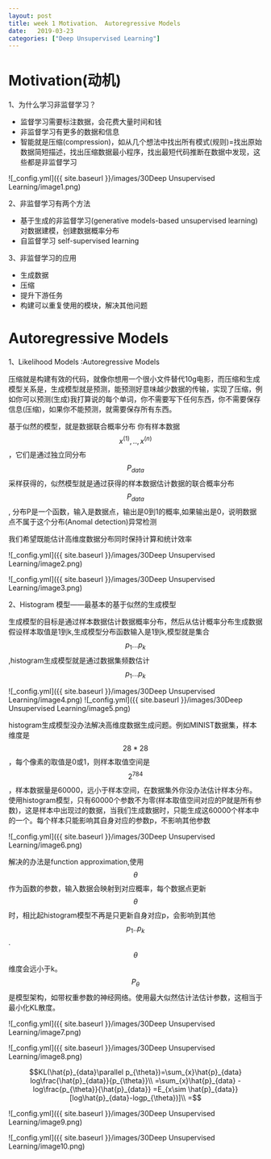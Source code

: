 ```yaml
---
layout: post
title: week 1 Motivation、 Autoregressive Models
date:   2019-03-23
categories: ["Deep Unsupervised Learning"]
---
```


# Motivation(动机)

1、为什么学习非监督学习？

+ 监督学习需要标注数据，会花费大量时间和钱
+ 非监督学习有更多的数据和信息
+ 智能就是压缩(compression)，如从几个想法中找出所有模式(规则)=找出原始数据简短描述，找出压缩数据最小程序，找出最短代码推断在数据中发现，这些都是非监督学习   


![_config.yml]({{ site.baseurl }}/images/30Deep Unsupervised Learning/image1.png)


2、非监督学习有两个方法
+ 基于生成的非监督学习(generative models-based unsupervised learning) 对数据建模，创建数据概率分布
+ 自监督学习 self-supervised learning  

3、非监督学习的应用
+ 生成数据
+ 压缩
+ 提升下游任务
+ 构建可以重复使用的模块，解决其他问题


# Autoregressive Models

1、Likelihood Models :Autoregressive Models    

压缩就是构建有效的代码，就像你想用一个很小文件替代10g电影，而压缩和生成模型关系是，生成模型就是预测，能预测好意味越少数据的传输，实现了压缩，例如你可以预测(生成)我打算说的每个单词，你不需要写下任何东西，你不需要保存信息(压缩)，如果你不能预测，就需要保存所有东西。  

基于似然的模型，就是数据联合概率分布
你有样本数据$$x^{(1)},..,x^{(n)}$$，它们是通过独立同分布$$P_{data}$$采样获得的，似然模型就是通过获得的样本数据估计数据的联合概率分布$$P_{data}$$,
分布P是一个函数，输入是数据点，输出是0到1的概率,如果输出是0，说明数据点不属于这个分布(Anomal detection)异常检测   

我们希望既能估计高维度数据分布同时保持计算和统计效率 

![_config.yml]({{ site.baseurl }}/images/30Deep Unsupervised Learning/image2.png) 

![_config.yml]({{ site.baseurl }}/images/30Deep Unsupervised Learning/image3.png)

2、Histogram 模型——最基本的基于似然的生成模型   

生成模型的目标是通过样本数据估计数据概率分布，然后从估计概率分布生成数据
假设样本取值是1到k,生成模型分布函数输入是1到k,模型就是集合$$p_{1}...p_{k}$$,histogram生成模型就是通过数据集频数估计$$p_{1}...p_{k}$$    

![_config.yml]({{ site.baseurl }}/images/30Deep Unsupervised Learning/image4.png)
![_config.yml]({{ site.baseurl }}/images/30Deep Unsupervised Learning/image5.png)


histogram生成模型没办法解决高维度数据生成问题。例如MINIST数据集，样本维度是$$28*28$$，每个像素的取值是0或1，则样本取值空间是$$2^{784}$$，样本数据量是60000，远小于样本空间，在数据集外你没办法估计样本分布。使用histogram模型，只有60000个参数不为零(样本取值空间对应的P就是所有参数)，这是样本中出现过的数据，当我们生成数据时，只能生成这60000个样本中的一个。每个样本只能影响其自身对应的参数p，不影响其他参数   

![_config.yml]({{ site.baseurl }}/images/30Deep Unsupervised Learning/image6.png)

解决的办法是function approximation,使用$$\theta$$作为函数的参数，输入数据会映射到对应概率，每个数据点更新$$\theta$$时，相比起histogram模型不再是只更新自身对应p，会影响到其他$$p_{1}..p_{k}$$.$$\theta$$维度会远小于k。  
$$P_{\theta}$$是模型架构，如带权重参数的神经网络。使用最大似然估计法估计参数，这相当于最小化KL散度。  

![_config.yml]({{ site.baseurl }}/images/30Deep Unsupervised Learning/image7.png) 

![_config.yml]({{ site.baseurl }}/images/30Deep Unsupervised Learning/image8.png) 

$$KL(\hat{p}_{data}\parallel p_{\theta})=\sum_{x}\hat{p}_{data} log\frac{\hat{p}_{data}}{p_{\theta}}\\
=\sum_{x}\hat{p}_{data} -log\frac{p_{\theta}}{\hat{p}_{data}}
=E_{x\sim \hat{p}_{data}}[log\hat{p}_{data}-logp_{\theta})]\\
=$$

![_config.yml]({{ site.baseurl }}/images/30Deep Unsupervised Learning/image9.png)

![_config.yml]({{ site.baseurl }}/images/30Deep Unsupervised Learning/image10.png)
